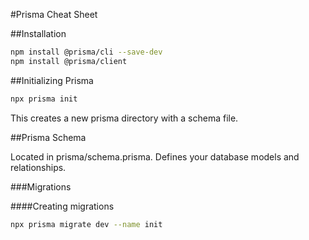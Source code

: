 #Prisma Cheat Sheet

##Installation

```bash
npm install @prisma/cli --save-dev
npm install @prisma/client
```

##Initializing Prisma

```bash
npx prisma init
```
This creates a new prisma directory with a schema file.

##Prisma Schema

Located in prisma/schema.prisma.
Defines your database models and relationships.

###Migrations

####Creating migrations

```bash
npx prisma migrate dev --name init
```

